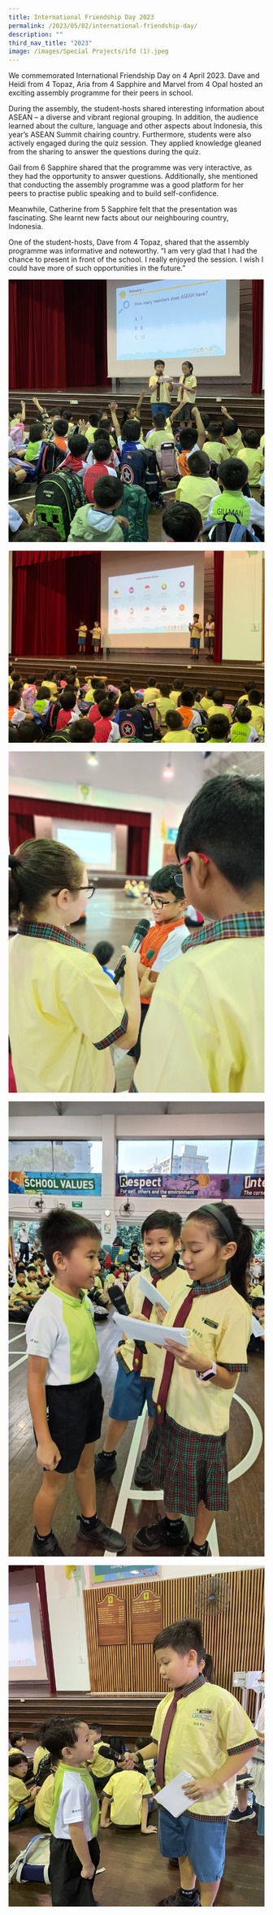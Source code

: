 ```yaml
---
title: International Friendship Day 2023
permalink: /2023/05/02/international-friendship-day/
description: ""
third_nav_title: "2023"
image: /images/Special Projects/ifd (1).jpeg
---
```

We commemorated International Friendship Day on 4 April 2023. Dave and Heidi from 4 Topaz, Aria from 4 Sapphire and Marvel from 4 Opal hosted an exciting assembly programme for their peers in school.

During the assembly, the student-hosts shared interesting information about ASEAN – a diverse and vibrant regional grouping. In addition, the audience learned about the culture, language and other aspects about Indonesia, this year’s ASEAN Summit chairing country. Furthermore, students were also actively engaged during the quiz session. They applied knowledge gleaned from the sharing to answer the questions during the quiz.

Gail from 6 Sapphire shared that the programme was very interactive, as they had the opportunity to answer questions. Additionally, she mentioned that conducting the assembly programme was a good platform for her peers to practise public speaking and to build self-confidence.

Meanwhile, Catherine from 5 Sapphire felt that the presentation was fascinating. She learnt new facts about our neighbouring country, Indonesia.

One of the student-hosts, Dave from 4 Topaz, shared that the assembly programme was informative and noteworthy. “I am very glad that I had the chance to present in front of the school. I really enjoyed the session. I wish I could have more of such opportunities in the future.”

![](/images/Special%20Projects/ifd%20(1).jpeg)

![](/images/Special%20Projects/ifd%202023%20(2).jpeg)

![](/images/Special%20Projects/ifd%202023%20(3).jpeg)

![](/images/Special%20Projects/ifd%202023%20(4).jpeg)

![](/images/Special%20Projects/ifd%202023%20(5).jpeg)